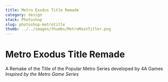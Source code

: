 ```yaml
---
title: Metro Exodus Title Remade
category: design
stack: Photoshop
slug: photoshop-metrotitle
thumb: ../../images/thumbs/MetroMainTitler.png
---
```



# Metro Exodus Title Remade

A Remake of the Title of the Popular Metro Series developed by 4A Games  
*Inspired by the Metro Game Series*